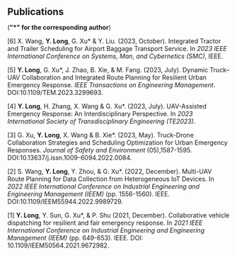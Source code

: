 <h2 style="margin: 60px 0px 10px;">Publications</h2>

(**"*" for the corresponding author**)


[6] X. Wang, <b>Y. Long</b>, G. Xu* & Y. Liu. (2023, October). Integrated Tractor and Trailer Scheduling for Airport Baggage Transport Service. In <i>2023 IEEE International Conference on Systems, Man, and Cybernetics (SMC)</i>, IEEE.


[5]	<b>Y. Long</b>, G. Xu*, J. Zhao, B. Xie, & M. Fang. (2023, July). Dynamic Truck–UAV Collaboration and Integrated Route Planning for Resilient Urban Emergency Response. <i>IEEE Transactions on Engineering Management</i>. DOI:10.1109/TEM.2023.3299693.


[4]	<b>Y. Long</b>, H. Zhang, X. Wang & G. Xu*. (2023, July). UAV-Assisted Emergency Response: An Interdisciplinary Perspective. In <i>2023 International Society of Transdisciplinary Engineering (TE2023)</i>.


[3]	G. Xu, <b>Y. Long</b>, X. Wang & B. Xie*. (2023, May). Truck-Drone Collaboration Strategies and Scheduling Optimization for Urban Emergency Responses. <i>Journal of Safety and Environment</i> (05),1587-1595. DOI:10.13637/j.issn.1009-6094.2022.0084.


[2]	S. Wang, <b>Y. Long</b>, Y. Zhou, & G. Xu*. (2022, December). Multi-UAV Route Planning for Data Collection from Heterogeneous IoT Devices. In <i>2022 IEEE International Conference on Industrial Engineering and Engineering Management (IEEM)</i> (pp. 1556-1560). IEEE. DOI:10.1109/IEEM55944.2022.9989729.

[1] <b>Y. Long</b>, Y. Sun, G. Xu*, & P. Shu (2021, December). Collaborative vehicle dispatching for resilient and fair emergency response. In <i>2021 IEEE International Conference on Industrial Engineering and Engineering Management (IEEM)</i> (pp. 649-653). IEEE. DOI: 10.1109/IEEM50564.2021.9672982.
